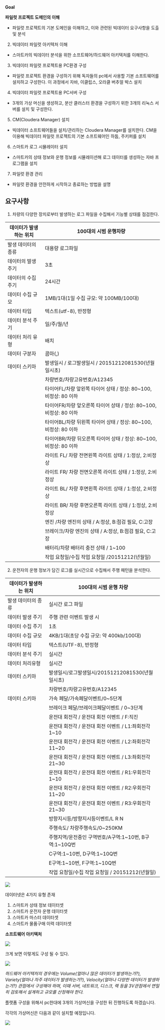 **Goal**

**파일럿 프로젝트 도메인의 이해**

- 파일럿 프로젝트의 기본 도메인을 이해하고, 이와 관련된 빅데이터 요구사항을 도출 및 분석

2. 빅데이터 파일럿 아키텍처 이해

- 스마트카의 빅데이터 분석을 위한 소프트웨어/하드웨어 아키텍처를 이해한다.

3. 빅데이터 파일럿 프로젝트용 PC환경 구성

- 파일럿 프로젝트 환경을 구성하기 위해 독자들의 pc에서 사용할 기본 소프트웨어를 설치하고 구성한다. 이 과정에서 자바, 이클립스, 오라클 버추얼 박스 설치

4. 빅데이터 파일럿 프로젝트용 PC서버 구성

- 3개의 가상 머신을 생성하고, 분산 클러스터 환경을 구성하기 위한 3개의 리눅스 서버를 설치 및 구성한다.

5. CM(Cloudera Manager) 설치

- 빅데이터 소프트웨어들을 설치/관리하는 Cloudera Manager를 설치한다. CM을 이용해 빅데이터 파일럿 프로젝트의 기본 소프트웨어인 하둡, 주키퍼를 설치

6. 스마트카 로그 시뮬레이터 설치

- 스마트카의 상태 정보와 운행 정보를 시뮬레이션해 로그 데이터를 생성하는 자바 프로그램을 설치

7. 파일럿 환경 관리

- 파일럿 환경을 안전하게 시작하고 종료하는 방법을 설명



## 요구사항

1. 차량의 다양한 장치로부터 발생하는 로그 파일을 수집해서 기능별 상태를 점검한다.

 

| 데이터가 발생하는 위치 | 100대의 시범 운행차량                                        |
| ---------------------- | ------------------------------------------------------------ |
| 발생 데이터의 종류     | 대용량 로그파일                                              |
| 데이터의 발생 주기     | 3초                                                          |
| 데이터의 수집 주기     | 24시간                                                       |
| 데이터 수집 규모       | 1MB/1대(1일 수집 규모: 약 100MB/100대)                       |
| 데이터 타입            | 텍스트(utf-8), 반정형                                        |
| 데이터 분석 주기       | 일/주/월/년                                                  |
| 데이터 처리 유형       | 배치                                                         |
| 데이터 구분자          | 콤마(,)                                                      |
| 데이터 스키마          | 발생일시 / 로그발생일시 / 20151212081530(년월일시초)         |
|                        | 차량번호/차량고유번호/A12345                                 |
|                        | 타이어FL/차량 앞왼쪽 타이어 상태 / 정상: 80~100, 비정상: 80 이하 |
|                        | 타이어FR/차량 앞오른쪽 타이어 상태 / 정상: 80~100, 비정상: 80 이하 |
|                        | 타이어BL/차량 뒤왼쪽 타이어 상태 / 정상: 80~100, 비정상: 80 이하 |
|                        | 타이어BR/차량 뒤오른쪽 타이어 상태 / 정상: 80~100, 비정상: 80 이하 |
|                        | 라이트 FL/ 차량 전면왼쪽 라이트 상태 / 1:정상, 2:비정상      |
|                        | 라이트 FR/ 차량 전면오른쪽 라이트 상태 / 1:정상, 2:비정상    |
|                        | 라이트 BL/ 차량 후면왼쪽 라이트 상태 / 1:정상, 2:비정상      |
|                        | 라이트 BR/ 차량 후면오른쪽 라이트 상태 / 1:정상, 2:비정상    |
|                        | 엔진 /차량 엔진의 상태 / A:정상, B:점검 필요, C:고장         |
|                        | 브레이크/차량 엔진의 상태 / A:정상, B:점검 필요, C:고장      |
|                        | 배터리/차량 배터리 충전 상태 / 1~100                         |
|                        | 작업 요청일/수집 작업 요청일 /20151212(년월일)               |

2. 운전자의 운행 정보가 담긴 로그를 실시간으로 수집해서 주행 패턴을 분석한다.

| 데이터가 발생하는 위치 | 100대의 시범 운행 차량                                 |
| ---------------------- | ------------------------------------------------------ |
| 발생 데이터의 종류     | 실시간 로그 파일                                       |
| 데이터 발생 주기       | 주행 관련 이벤트 발생 시                               |
| 데이터 수집 주기       | 1초                                                    |
| 데이터 수집 규모       | 4KB/1대(초당 수집 규모: 약 400kb/100대)                |
| 데이터 타입            | 텍스트(UTF-8), 반정형                                  |
| 데이터 분석 주기       | 실시간                                                 |
| 데이터 처리유형        | 실시간                                                 |
| 데이터 스키마          | 발생일시/로그발생일시/20151212081530(년월일시초)       |
|                        | 차량번호/차량고유번호/A12345                           |
| 데이터 스키마          | 가속 페달/가속페달이벤트/0~5단계                       |
|                        | 브레이크 페달/브레이크페달이벤트 / 0~3단계             |
|                        | 운전대 회전각 / 운전대 회전 이벤트 / F:직진            |
|                        | 운전대 회전각 / 운전대 회전 이벤트 / L1:좌회전각1~10   |
|                        | 운전대 회전각 / 운전대 회전 이벤트 / L2:좌회전각11~20  |
|                        | 운전대 회전각 / 운전대 회전 이벤트 / L3:좌회전각21~30  |
|                        | 운전대 회전각 / 운전대 회전 이벤트 / R1:우회전각1~10   |
|                        | 운전대 회전각 / 운전대 회전 이벤트 / R2:우회전각11~20  |
|                        | 운전대 회전각 / 운전대 회전 이벤트 / R3:우회전각21~30  |
|                        | 방향지시등/방향지시등이벤트/L R N                      |
|                        | 주행속도/ 차량주행속도/0~250KM                         |
|                        | 주행지역/운전중인 구역번호/A구역:1~10번, B구역:1~10Q번 |
|                        | C구역:1~10번, D구역:1~10Q번                            |
|                        | E구역:1~10번, F구역:1~10Q번                            |
|                        | 작업 요청일/수집 작업 요청일 / 20151212(년월일)        |



![](https://i.imgur.com/d3hk45K.jpg)



데이터넷은 4가지 유형 존재

1. 스마트카 상태 정보 데이터셋
2. 스마트카 운전자 운행 데이터셋
3. 스마트카 마스터 데이터셋
4. 스마트카 물품구매 이력 데이터셋



**소프트웨어 아키텍처**

![](https://i.imgur.com/qKJVFOv.png)



크게 보면 이렇게도 구성 될 수 있다.

![](https://i.imgur.com/odctVAx.png)





*하드웨어 아키텍처의 경우에는 Volume(얼마나 많은 데이터가 발생하는가?), Variety(얼마나 자주 데이터가 발생하는가?), Velocity(얼마나 다양한 데이터가 발생하는가?) 관점에서 구성해야 하며, 이때 서버, 네트워크, 디스크, 랙 등을 3V관점에서 면밀히 검토해서 설계하고 규모를 산정해야 한다.*



플랫폼 구성을 위해서 pc한대에 3개의 가상머신을 구성한 뒤 진행하도록 하겠습니다.

각각의 가상머신은 다음과 같이 설치할 예정입니다.



![](https://i.imgur.com/12zyYdK.png)